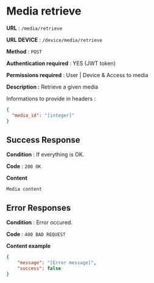 # Media retrieve

**URL** : `/media/retrieve`

**URL DEVICE** : `/device/media/retrieve`

**Method** : `POST`

**Authentication required** : YES (JWT token)

**Permissions required** : User | Device & Access to media

**Description :**
Retrieve a given media

Informations to provide in headers :

```json
{
  "media_id": "[integer]"
}
```

## Success Response

**Condition** : If everything is OK.

**Code** : `200 OK`

**Content**

```
Media content
```

## Error Responses

**Condition** : Error occured.

**Code** : `400 BAD REQUEST`

**Content example**

```json
{
    "message": "[Error message]",
    "success": false
}
```